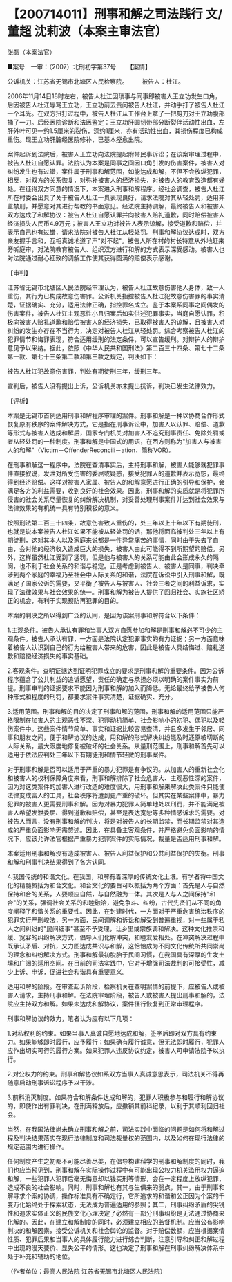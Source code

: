# 【200714011】刑事和解之司法践行 文/董超 沈莉波（本案主审法官）

张磊（本案法官）

■案号　一审：（2007）北刑初字第37号 　　【案情】

公诉机关：江苏省无锡市北塘区人民检察院。 　　被告人：杜江。

2006年11月14日18时左右，被告人杜江因琐事与同事即被害人王立功发生口角，后因被告人杜江辱骂王立功，王立功前去责问被告人杜江，并动手打了被告人杜江一个耳光。在双方扭打过程中，被告人杜江从工作台上拿了一把剪刀对王立功腹部捅了一刀。后经医院诊断和法医鉴定：王立功肝圆韧带部分断裂伴活动性出血，左肝外叶可见一约1.5厘米的裂伤，深约1厘米，亦有活动性出血，其损伤程度已构成重伤。现王立功肝脏经医院修补，已基本痊愈出院。

案件起诉到法院后，被害人王立功向法院提起附带民事诉讼；在该案审理过程中，被告人杜江自愿认罪。法院认为本案是同事之间因口角引发的伤害案件，被害人对纠纷发生也有过错，案件属于刑事和解范围，如能达成和解，不但不会放纵犯罪，相反，对双方的关系恢复，对弥补被害人的经济损失，对被告人的教育改造都有好处。在征得双方同意的情况下，本案进入刑事和解程序。经社会调查，被告人杜江所在村委会出具了关于被告人杜江一贯表现良好，请求法院对其从轻处罚，适用非监禁刑，并愿意对其进行帮教的书面意见。经法院主持调解，最终被告人和被害人双方达成了和解协议：被告人杜江自愿认罪并向被害人赔礼道歉，同时赔偿被害人经济损失人民币4.9万元；被害人王立功对被告人表示谅解，接受道歉和赔偿，并表示自己也有过错，请求法院对被告人杜江从轻处罚。刑事和解协议达成时，双方亲友握手言和，互相真诚地道了声"对不起"。被告人所在村的村长特意从外地赶来旁听庭审，对法院教育被告人、组织双方进行和解的方式表示深受感动。被害人也对法院通过耐心细致的调解工作使其获得圆满的赔偿表示感谢。

【审判】

江苏省无锡市北塘区人民法院经审理认为，被告人杜江故意伤害他人身体，致一人重伤，其行为已构成故意伤害罪。公诉机关指控被告人杜江犯故意伤害罪的事实清楚，证据确实、充分，适用法律正确，指控罪名成立。鉴于本案系同事之间偶发的伤害案件，被告人杜江主观恶性小且归案后如实供述犯罪事实，当庭自愿认罪，积极向被害人赔礼道歉和赔偿被害人的经济损失，已取得被害人的谅解，且被害人对纠纷的发生亦存在不当行为，决定对被告人杜江从轻处罚。综合考察被告人杜江的犯罪情节和悔罪表现，符合适用缓刑的法定条件，可以宣告缓刑。对辩护人的辩护意见予以采纳。据此，依照《中华人民共和国刑法》第二百三十四条、第七十二条第一款、第七十三条第二款和第三款之规定，判决如下：

被告人杜江犯故意伤害罪，判处有期徒刑三年，缓刑三年。

宣判后，被告人没有提出上诉，公诉机关亦未提出抗诉，判决已发生法律效力。

【评析】

本案是无锡市首例适用刑事和解程序审理的案件。刑事和解是一种以协商合作形式恢复原有秩序的案件解决方式，它是指在刑事诉讼中，加害人以认罪、赔偿、道歉等形式与被害人达成和解后，国家专门机关对加害人不追究刑事责任、免除处罚或者从轻处罚的一种制度。刑事和解是中国式的用语，在西方则称为"加害人与被害人的和解"（Victim－OffenderReconcili－ation，简称VOR）。

在刑事和解这一程序中，法院在查清事实后，主持刑事和解，被害人能够就犯罪事件直接叙说，发泄对所受伤害的委屈或疑惑，接受犯罪人的道歉并表示宽恕，最终得到经济赔偿。这样对被害人家属、被告人的和解意愿进行正确的引导和保护，会满足各方的利益需要，收到良好的社会效果。因此，刑事和解的实质就是将犯罪所侵害的社会关系尽量恢复的纠纷解决机制，对妥善处理刑事案件并达到社会效果与法律效果的有机统一具有特别积极的意义。

按照刑法第二百三十四条，故意伤害致人重伤的，处三年以上十年以下有期徒刑，也就是说本案被告人杜江如果不能被从轻处罚的话，那他将面临被判处三年以上有期徒刑，这对其本人以及家庭来说都是一件异常痛苦的事情，同时由于失去了自由，会对他的经济收入造成巨大的损失，被害人由此可能得不到所期望的赔偿。另外，这样虽然杜江受到了惩罚，但是他与被害人的关系可能由此会形成永久的隔阂，也不利于社会关系的和谐与稳定。正是考虑到被告人、被害人是同事，判决牵涉到两个家庭的幸福乃至社会中人际关系的和谐，法院在诉讼中引入刑事和解，既满足了国家公诉的需要，又平衡了被告人与被害人、社会三者之间的利益诉求，实现了法律效果与社会效果的统一。刑事和解为被告人提供了回归社会、实施社区矫正的机会，有利于实现预防再犯罪的目的。

本案的判决之所以得到广泛的认同，是因为该案刑事和解符合以下条件：

1.主观条件。被告人承认有罪和当事人双方自愿参加和解是刑事和解必不可少的主观条件。被告人承认有罪，一方面是法院认定犯罪事实的有力证据；另一方面意味着被告人认识到自己的行为给被害人带来的危害，因此是被告人具结悔过、赔礼道歉和赔偿经济损失的事实基础。

2.客观条件。查明证据达到证明犯罪成立的要求是刑事和解的重要条件。因为公诉程序蕴含了公共利益的追诉愿望，责任的确定与承担必须以明确的案件事实为前提。刑事审判的证据要求不能因为刑事和解的加入而降低。无论最终给予被告人何种形式和程度的刑罚，都要求案件事实清楚，证据确实、充分。

3.适用范围。刑事和解的目的决定了刑事和解的范围，刑事和解的适用范围只能严格限制在加害人的主观恶性不深、犯罪动机简单、社会影响小的初犯、偶犯以及轻伤案件中。这些案件情节简单、事实和证据比较容易查清，并且多发生于邻居、同事和朋友之间，便于和解协议的达成，用和解的形式解决纠纷能及时还原被切断的人际关系，最大限度地修复被破坏的社会关系。从量刑范围上，刑事和解首先可以适用于依法应判处三年以下有期徒刑和情节轻微的刑事案件。

对于刑事和解是否可以适用于严重的暴力犯罪是有争议的。从加害人的重新社会化和被害人的权利保障角度来看，刑事和解排除了社会危害大、主观恶性深的案件，因为对这类案件的加害人进行改造的难度很大，用刑事和解来解决此类案件只能使法律变成富人的工具，社会秩序将遭到更严重的破坏。但其实在某些案件中，暴力犯罪的被害人更需要刑事和解。因为对暴力犯罪人简单地处以刑罚，并不能满足被害人希望发泄委屈、得到道歉和赔偿，甚至是表达宽恕等多种情感诉求的需要。对被告人而言，没有刑事和解的判决，将是对被告人的长期监禁，而长期监禁对其造成的严重负面影响无需赘述。因此，在具备主客观条件，并严格避免负面影响的情况下，应该允许法官根据严重暴力犯罪案件的实际情况，裁量是否适用刑事和解。

本案适用刑事和解没有造成被害人、被告人利益保护和公共利益保护的失衡。刑事和解和刑事判决结果得到了各方认同。

4.我国传统的和谐文化。在我国，和解有着深厚的传统文化土壤。有学者将中国文化的精髓概括为和合文化。和合文化的要旨可以概括为两个方面：首先是人与自然保持和合的关系，人要顺应自然，与自然融为一体。其次是人与人之间保持"和合"的关系，强调社会关系的和睦融洽，避免争斗、纠纷，古代先贤们从不同的角度阐释了和谐关系的重要性。因此，在封建时代，一方面对于严重危害统治秩序的犯罪实行严刑峻法，另一方面，民间调解和诉讼和解受到普遍重视，对一些属于私人之间纠纷的"民间细事"甚至不予受理，让乡里或宗族调和解决。这种文化推崇和缓、宽容的纠纷解决方式，倡导人们化解冲突，和睦友爱相处。在冲突解决过程中既承认矛盾、对抗，又力图达成共识与和解，这恰恰成为不同文化传统所共同崇尚的理念和纠纷解决方式。刑事和解最初脱胎于民间习惯，在我国具有深厚的生发土壤和广阔的适用空间。在目前的司法实践中，它对于增强司法裁判的可接受性，减少上诉、申诉，促进社会和谐具有重要意义。

适用和解的阶段。在审查起诉阶段，检察机关在查明案情的前提下，应被告人或被害人请求，主持刑事和解。在法院审理阶段，被告人或被害人提出刑事和解的，法院应主持双方和解。如果未达成和解协议，案件径行恢复到正常审理程序。

刑事和解协议的效力，笔者认为应有以下几项：

1.对私权利的约束。如果当事人真诚自愿地达成和解，签字后即对双方具有约束力。如果能够即时履行，应予履行；如果确有履行诚意，但无法即时履行，犯罪人应作出切实可行的履行方案。如果犯罪人违反协议约定，被害人可申请法院予以执行。

2.对公权力的约束。刑事和解协议如系双方当事人真诚意思表示，司法机关不得再随意启动刑事诉讼程序予以干涉。

3.前科消灭制度。如果符合和解条件达成和解的，犯罪人积极参与和履行和解协议的，即使作出有罪判决，在刑满释放后，应撤销其前科纪录，以利于其顺利回归社会。

当然，在我国法律尚未确立刑事和解之前，司法实践中面临的问题是如何将和解过程及判决结果落实在现行法律制度和司法裁量权的范围内，以及如何在现行法律的规定范围内进行操作。

任何制度产生之初都不可能尽善尽美，在倡导构建科学的刑事和解制度的同时，我们也应当预见到，刑事和解在实际操作过程中有可能出现公权力机关滥用权力逼迫和解，一些犯罪人犯罪后毫无悔意却以钱买刑等情形，会在一定程度上放纵犯罪，造成不良的社会影响。同时，刑事和解也有其与生俱来的弱点，其一，由于刑事和解寻求个案的协调，操作标准具有不确定行，它所追求的和谐和公正因为个案的千变万化始终处于探索状态，无法成为普遍适用的参照；其二，刑事纠纷矛盾的尖锐性和追求实体正义的民族文化心理决定了必然有一部分刑事纠纷是无法通过协商来化解的。因此，在建立和解制度的同时，必须建立相应的监督机制。应当公布影响判决的和解因素，接受公诉机关和社会舆论的监督。对于赔偿数额，应当根据案情性质、犯罪后果和当事人的具体履行能力进行综合判断，注意引导和纠正和解过程中出现的漫天要价、显失公平的情形。这也决定了刑事和解在刑事纠纷解决体系中处于补充和辅助的地位。

（作者单位：最高人民法院 江苏省无锡市北塘区人民法院）